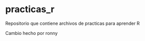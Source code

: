 # practicas_r
Repositorio que contiene archivos de practicas para aprender R

Cambio hecho por ronny
